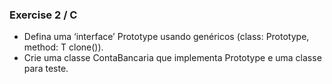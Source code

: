 ### Exercise 2 / C
- Defina uma ‘interface’ Prototype usando genéricos (class:
Prototype<T>, method: T clone()).  
- Crie uma classe ContaBancaria que implementa Prototype e uma classe para teste.